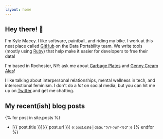 ```yaml
---
layout: home
---
```


## Hey there! 👋

I'm Kyle Macey. I like software, paintball, and riding my bike. I work at this neat place called [GitHub](https://github.com/about) on the Data Portability team. We write tools (mostly using [Ruby](https://www.ruby-lang.org/)) that help make it easier for developers to free their data!

I'm based in Rochester, NY: ask me about [Garbage Plates](https://www.huffingtonpost.com/2014/02/26/garbage-plate_n_4854514.html) and [Genny Cream Ales](https://www.geneseebeer.com/beer/genesee-cream/)!

I like talking about interpersonal relationships, mental wellness in tech, and intersectional feminism. I don't do a *lot* on social media, but you can hit me up on [Twitter](https://twitter.com/itskylemacey) and get me chatting.


## My recent(ish) blog posts

{% for post in site.posts %}
  - [{{ post.title }}]({{ post.url }}) <small>{{ post.date | date: "%Y-%m-%d" }}</small>
{% endfor %}
